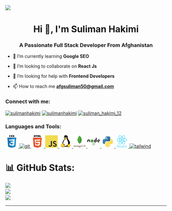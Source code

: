 [![](https://visitcount.itsvg.in/api?id=Suliman&label=Profile%20Views&color=8&icon=0&pretty=true)](https://visitcount.itsvg.in)
<h1 align="center">Hi 👋, I'm Suliman Hakimi</h1>
<h3 align="center">A Passionate Full Stack Developer From Afghanistan</h3>

- 🌱 I’m currently learning **Google SEO**

- 👯 I’m looking to collaborate on **React Js**

- 🤝 I’m looking for help with **Frontend Developers**

- 📫 How to reach me **afgsuliman50@gmail.com**

<h3 align="left">Connect with me:</h3>
<p align="left">
<a href="https://linkedin.com/in/sulimanhakimi" target="blank"><img align="center" src="https://raw.githubusercontent.com/rahuldkjain/github-profile-readme-generator/master/src/images/icons/Social/linked-in-alt.svg" alt="sulimanhakimi" height="30" width="40" /></a>
<a href="https://fb.com/sulimanhakimi" target="blank"><img align="center" src="https://raw.githubusercontent.com/rahuldkjain/github-profile-readme-generator/master/src/images/icons/Social/facebook.svg" alt="sulimanhakimi" height="30" width="40" /></a>
<a href="https://instagram.com/suliman_hakimi_12" target="blank"><img align="center" src="https://raw.githubusercontent.com/rahuldkjain/github-profile-readme-generator/master/src/images/icons/Social/instagram.svg" alt="suliman_hakimi_12" height="30" width="40" /></a>
</p>

<h3 align="left">Languages and Tools:</h3>
<p align="left"> <a href="https://www.w3schools.com/css/" target="_blank" rel="noreferrer"> <img src="https://raw.githubusercontent.com/devicons/devicon/master/icons/css3/css3-original-wordmark.svg" alt="css3" width="40" height="40"/> </a> <a href="https://firebase.google.com/" target="_blank" rel="noreferrer"> </a> <a href="https://git-scm.com/" target="_blank" rel="noreferrer"> <img src="https://www.vectorlogo.zone/logos/git-scm/git-scm-icon.svg" alt="git" width="40" height="40"/> </a> <a href="https://www.w3.org/html/" target="_blank" rel="noreferrer"> <img src="https://raw.githubusercontent.com/devicons/devicon/master/icons/html5/html5-original-wordmark.svg" alt="html5" width="40" height="40"/> </a> <a href="https://developer.mozilla.org/en-US/docs/Web/JavaScript" target="_blank" rel="noreferrer"> <img src="https://raw.githubusercontent.com/devicons/devicon/master/icons/javascript/javascript-original.svg" alt="javascript" width="40" height="40"/> </a> <a href="https://www.linux.org/" target="_blank" rel="noreferrer"> <img src="https://raw.githubusercontent.com/devicons/devicon/master/icons/linux/linux-original.svg" alt="linux" width="40" height="40"/> </a> <a href="https://www.mongodb.com/" target="_blank" rel="noreferrer"> <img src="https://raw.githubusercontent.com/devicons/devicon/master/icons/mongodb/mongodb-original-wordmark.svg" alt="mongodb" width="40" height="40"/> </a> <a href="https://nodejs.org" target="_blank" rel="noreferrer"> <img src="https://raw.githubusercontent.com/devicons/devicon/master/icons/nodejs/nodejs-original-wordmark.svg" alt="nodejs" width="40" height="40"/> </a> <a href="https://www.python.org" target="_blank" rel="noreferrer"> <img src="https://raw.githubusercontent.com/devicons/devicon/master/icons/python/python-original.svg" alt="python" width="40" height="40"/> </a> <a href="https://reactjs.org/" target="_blank" rel="noreferrer"> <img src="https://raw.githubusercontent.com/devicons/devicon/master/icons/react/react-original-wordmark.svg" alt="react" width="40" height="40"/> </a> <a href="https://tailwindcss.com/" target="_blank" rel="noreferrer"> <img src="https://www.vectorlogo.zone/logos/tailwindcss/tailwindcss-icon.svg" alt="tailwind" width="40" height="40"/> </a> </p>

# 📊 GitHub Stats:
![](https://github-readme-stats.vercel.app/api?username=SulimanHakimi&theme=vue-dark&hide_border=false&include_all_commits=true&count_private=true)<br/>
![](https://github-readme-streak-stats.herokuapp.com/?user=SulimanHakimi&theme=vue-dark&hide_border=false)<br/>
![](https://github-readme-stats.vercel.app/api/top-langs/?username=SulimanHakimi&theme=vue-dark&hide_border=false&include_all_commits=true&count_private=true&layout=compact)

---
